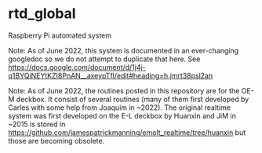 # rtd_global
Raspberry Pi automated system 

Note: As of June 2022, this system is documented in an ever-changing googledoc so we do not attempt to duplicate that here.
See https://docs.google.com/document/d/1j4j-q1BYQiNEYtKZI8PnAN__axeypTfl/edit#heading=h.jmrt38psl2an


Note: As of June 2022, the routines posted in this repository are for the OE-M deckbox. It consist of several routines (many of them first developed by Carles with some help from Joaquim in ~2022).  The original realtime system was first developed on the E-L deckbox by Huanxin and JiM in ~2015 is stored in  https://github.com/jamespatrickmanning/emolt_realtime/tree/huanxin but those are becoming obsolete.
